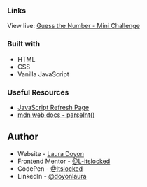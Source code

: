 ### Links

View live: [Guess the Number - Mini Challenge](https://codepen.io/Itslocked/pen/GRwwMPO)

### Built with

- HTML
- CSS
- Vanilla JavaScript

### Useful Resources

- [JavaScript Refresh Page](https://www.freecodecamp.org/news/javascript-refresh-page-how-to-reload-a-page-in-js/#:~:text=The%20simplest%20way%20to%20refresh,and%20loading%20the%20latest%20content.)
- [mdn web docs - parseInt()](https://developer.mozilla.org/en-US/docs/Web/JavaScript/Reference/Global_Objects/parseInt)

## Author

- Website - [Laura Doyon](https://lauradoyon.netlify.app/)
- Frontend Mentor - [@L-itslocked](https://www.frontendmentor.io/profile//L-itslocked)
- CodePen - [@Itslocked](https://www.codepen.io/itslocked)
- LinkedIn - [@doyonlaura](https://www.linkedin.com/in/doyonlaura)
